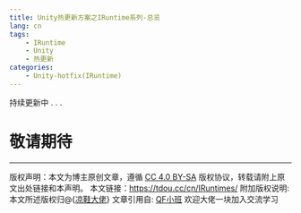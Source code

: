 ```yaml
---
title: Unity热更新方案之IRuntime系列-总览
lang: cn
tags:
    - IRuntime
    - Unity
    - 热更新
categories:
    - Unity-hotfix(IRuntime)
---
```


持续更新中 . . .


# 敬请期待


--- 

版权声明：本文为博主原创文章，遵循 [CC 4.0 BY-SA](http://creativecommons.org/licenses/by-sa/4.0/) 版权协议，转载请附上原文出处链接和本声明。
本文链接：https://tdou.cc/cn/IRuntimes/
附加版权说明: 本文所述版权归@{[凉鞋大佬](https://github.com/liangxiegame)}
文章引用自: [QF小班](http://master.liangxiegame.com/master/intro) 欢迎大佬一块加入交流学习